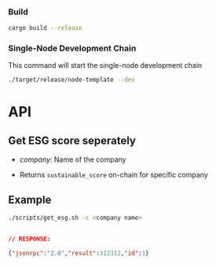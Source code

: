 
### Build


```sh
cargo build --release
```



### Single-Node Development Chain

This command will start the single-node development chain

```bash
./target/release/node-template --dev
```

# API

## Get ESG score seperately


- *company*: Name of the company

- Returns `sustainable_score` on-chain for specific company

## Example

```bash
./scripts/get_esg.sh -c <company name>
```

```json

// RESPONSE:

{"jsonrpc":"2.0","result":312312,"id":1}

```
